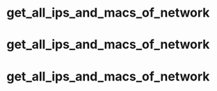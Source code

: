 # get_all_ips_and_macs_of_network
# get_all_ips_and_macs_of_network
# get_all_ips_and_macs_of_network
